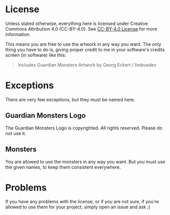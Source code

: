 # License

Unless stated otherwise, everything here is licensed under Creative Commons Attribution 4.0 (CC-BY-4.0). See [CC-BY-4.0 License](https://creativecommons.org/licenses/by/4.0/) for more information.

This means you are free to use the artwork in any way you want. The only thing you have to do is, giving proper credit to me in your software's credits screen (in software) like this:

> Includes Guardian Monsters Artwork by Georg Eckert / limbusdev

# Exceptions

There are very few exceptions, but they must be named here.

## Guardian Monsters Logo

The Guardian Monsters Logo is copyrighted. All rights reserved. Please do not use it.

## Monsters

You are allowed to use the monsters in any way you want. But you must use the given names, to keep them consistent everywhere.

# Problems

If you have any problems with the license, or if you are not sure, if you're allowed to use them for your project, simply open an issue and ask ;)
